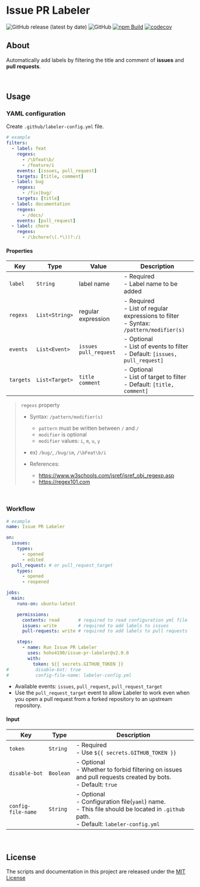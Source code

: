 # Issue PR Labeler

![GitHub release (latest by date)](https://img.shields.io/github/v/release/hoho4190/issue-pr-labeler)
![GitHub](https://img.shields.io/github/license/hoho4190/issue-pr-labeler?color=informational)
[![npm Build](https://github.com/hoho4190/issue-pr-labeler/actions/workflows/npm-build.yml/badge.svg)](https://github.com/hoho4190/issue-pr-labeler/actions/workflows/npm-build.yml)
[![codecov](https://codecov.io/gh/hoho4190/issue-pr-labeler/branch/main/graph/badge.svg?token=CWCCAKBJQY)](https://codecov.io/gh/hoho4190/issue-pr-labeler)

## About

Automatically add labels by filtering the title and comment of **issues** and **pull requests**.

<br>

## Usage

### YAML configuration

Create `.github/labeler-config.yml` file.

```yaml
# example
filters:
  - label: feat
    regexs:
      - /\bfeat\b/
      - /feature/i
    events: [issues, pull_request]
    targets: [title, comment]
  - label: bug
    regexs:
      - /fix|bug/
    targets: [title]
  - label: documentation
    regexs:
      - /docs/
    events: [pull_request]
  - label: chore
    regexs:
      - /\bchore(\(.*\))?:/i
```

#### Properties

| Key       | Type           | Value                       | Description                                                                               |
| --------- | -------------- | --------------------------- | ----------------------------------------------------------------------------------------- |
| `label`   | `String`       | label name                  | - Required<br>- Label name to be added                                                    |
| `regexs`  | `List<String>` | regular expression          | - Required<br>- List of regular expressions to filter<br>- Syntax: `/pattern/modifier(s)` |
| `events`  | `List<Event>`  | `issues`<br> `pull_request` | - Optional<br>- List of events to filter<br>- Default: `[issues, pull_request]`           |
| `targets` | `List<Target>` | `title`<br> `comment`       | - Optional<br>- List of target to filter<br>- Default: `[title, comment]`                 |

> `regexs` property
>
> - Syntax: `/pattern/modifier(s)`
>   - `pattern` must be written between `/` and `/`
>   - `modifier` is optional
>   - `modifier` values: `i`, `m`, `u`, `y`
>
> - ex) `/bug/`, `/bug/im`, `/\bFeat\b/i`
>
> - References:
>   - https://www.w3schools.com/jsref/jsref_obj_regexp.asp
>   - https://regex101.com

<br>

### Workflow

```yaml
# example
name: Issue PR Labeler

on:
  issues:
    types:
      - opened
      - edited
  pull_request: # or pull_request_target
    types:
      - opened
      - reopened

jobs:
  main:
    runs-on: ubuntu-latest

    permissions:
      contents: read       # required to read configuration yml file
      issues: write        # required to add labels to issues
      pull-requests: write # required to add labels to pull requests

    steps:
      - name: Run Issue PR Labeler
        uses: hoho4190/issue-pr-labeler@v2.0.0
        with:
          token: ${{ secrets.GITHUB_TOKEN }}
#          disable-bot: true
#          config-file-name: labeler-config.yml
```

- Available events: `issues`, `pull_request`, `pull_request_target`
- Use the `pull_request_target` event to allow Labeler to work even when you open a pull request from a forked repository to an upstream repository.


#### Input

| Key                | Type      | Description                                                                                                                                |
| ------------------ | --------- | ------------------------------------------------------------------------------------------------------------------------------------------ |
| `token`            | `String`  | - Required<br>- Use `${{ secrets.GITHUB_TOKEN }}`                                                                                          |
| `disable-bot`      | `Boolean` | - Optional<br> - Whether to forbid filtering on issues and pull requests created by bots.<br>- Default: `true`                             |
| `config-file-name` | `String`  | - Optional<br> - Configuration file(`yaml`) name.<br>- This file should be located in `.github` path. <br> - Default: `labeler-config.yml` |

<br>

## License

The scripts and documentation in this project are released under the [MIT License](LICENSE)
